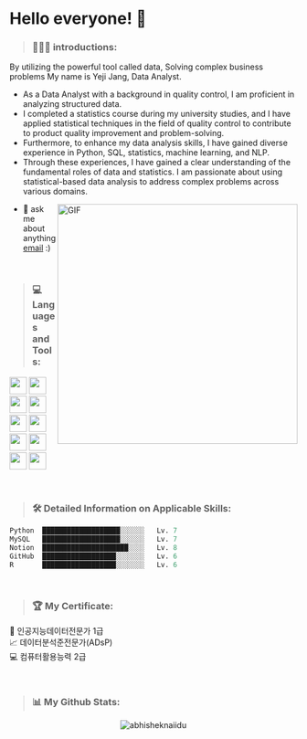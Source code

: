 # **Hello everyone! 👋**

> ### 🙋🏻‍♀️ **introductions:**
<!-- introductions:START -->
By utilizing the powerful tool called data, Solving complex business problems My name is Yeji Jang, Data Analyst.

  - As a Data Analyst with a background in quality control, I am proficient in analyzing structured data.
  - I completed a statistics course during my university studies, and I have applied statistical techniques in the field of quality control to contribute to product quality improvement and problem-solving.
  - Furthermore, to enhance my data analysis skills, I have gained diverse experience in Python, SQL, statistics, machine learning, and NLP.
  - Through these experiences, I have gained a clear understanding of the fundamental roles of data and statistics. I am passionate about using statistical-based data analysis to address complex problems across various domains.

<img align="right" alt="GIF" src="https://github.com/yeji-jang/yeji-jang/assets/139667280/d8cd3290-1f25-42fc-8bad-12fa7432e269)" width="420" height="420"/>
  
- 💬 ask me about anything [email](mailto:yejijang940@gmail.com) :)
<!-- introductions:END -->

<br/>

> ### 💻 **Languages and Tools:**
<!-- Languages and Tools:START -->
<code><img height="30" src="https://w7.pngwing.com/pngs/585/822/png-transparent-python-scalable-graphics-logo-javascript-creative-dimensional-code-angle-text-rectangle.png"></code>
<code><img height="30" src="https://w7.pngwing.com/pngs/747/798/png-transparent-mysql-logo-mysql-database-web-development-computer-software-dolphin-marine-mammal-animals-text.png"></code>
<code><img height="30" src="https://cdn.icon-icons.com/icons2/1508/PNG/512/rstudio_104598.png"></code>
<code><img height="30" src="https://img1.daumcdn.net/thumb/R800x0/?scode=mtistory2&fname=https%3A%2F%2Fblog.kakaocdn.net%2Fdn%2FlHeO2%2FbtqHBS7ZnVV%2Fz10L5wsGKak6UBC31XvveK%2Fimg.png"></code>
<code><img height="30" src="https://076923.github.io/assets/images/numpy.png"></code>
<code><img height="30" src="https://ih1.redbubble.net/image.1366856956.8849/st,small,507x507-pad,600x600,f8f8f8.jpg"></code>
<code><img height="30" src="https://yganalyst.github.io/assets/images/visual_logo.png"></code>
<code><img height="30" src="https://blog.kakaocdn.net/dn/4UIIH/btqIH4tfonl/LyCOqYkmqKo1gFrogryni1/img.png"></code>
<code><img height="30" src="https://upload.wikimedia.org/wikipedia/commons/thumb/e/e9/Notion-logo.svg/1024px-Notion-logo.svg.png"></code>
<code><img height="30" src="https://cdn-icons-png.flaticon.com/512/25/25231.png"></code>
<!-- Languages and Tools:END -->

<br/>

> ### 🛠️ **Detailed Information on Applicable Skills:**

<!-- Skills:START -->
```py
Python  ███████████████████░░░░░░   Lv. 7
MySQL   ███████████████████░░░░░░   Lv. 7
Notion  █████████████████████░░░░   Lv. 8
GitHub  ██████████████████░░░░░░░   Lv. 6
R       ██████████████████░░░░░░░   Lv. 6
```
<!-- Skills:END -->

<br/>

> ### 🏆 **My Certificate:**

<!-- Certificate:START -->
🤖  인공지능데이터전문가 1급           
📈  데이터분석준전문가(ADsP)          
💻  컴퓨터활용능력 2급
<!-- Certificate:END -->

<br/>

> ### 📊 **My Github Stats:**
<!-- Stats:START -->
<p align="center"> <img src="https://github-readme-stats.vercel.app/api?username=yeji-jang&show_icons=true&theme=gotham" alt="abhisheknaiidu" />
<!-- Stats:END -->

<br/>
